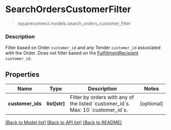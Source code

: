 # SearchOrdersCustomerFilter
> squareconnect.models.search_orders_customer_filter

### Description

Filter based on Order `customer_id` and any Tender `customer_id` associated with the Order. Does not filter based on the [FulfillmentRecipient](#type-orderfulfillmentrecipient) `customer_id`.

## Properties
Name | Type | Description | Notes
------------ | ------------- | ------------- | -------------
**customer_ids** | **list[str]** | Filter by orders with any of the listed &#x60;customer_id&#x60;s.  Max: 10 &#x60;customer_id&#x60;s. | [optional] 

[[Back to Model list]](../README.md#documentation-for-models) [[Back to API list]](../README.md#documentation-for-api-endpoints) [[Back to README]](../README.md)


